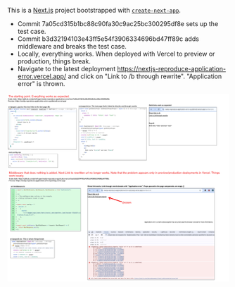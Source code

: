 This is a [Next.js](https://nextjs.org/) project bootstrapped with [`create-next-app`](https://github.com/vercel/next.js/tree/canary/packages/create-next-app).

- Commit 7a05cd315b1bc88c90fa30c9ac25bc300295df8e sets up the test case.
- Commit b3d32194103e43ff5e54f3906334696bd47ff89c adds middleware and breaks the test case.
- Locally, everything works. When deployed with Vercel to preview or production, things break.
- Navigate to the latest deployment https://nextjs-reproduce-application-error.vercel.app/ and click on "Link to /b through rewrite". "Application error" is thrown.


![application-error.png](application-error.png)